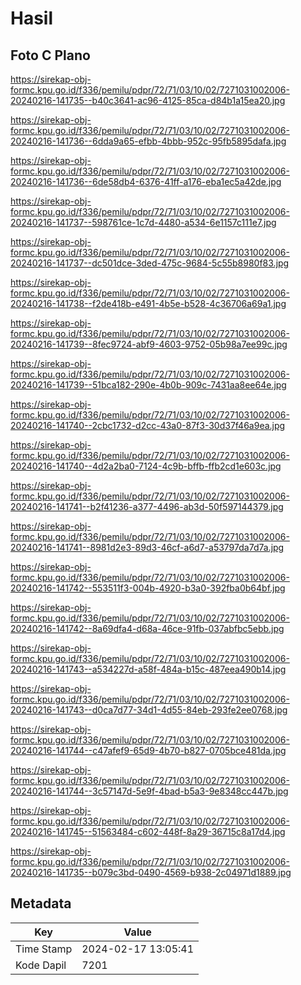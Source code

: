 # Hasil

## Foto C Plano

https://sirekap-obj-formc.kpu.go.id/f336/pemilu/pdpr/72/71/03/10/02/7271031002006-20240216-141735--b40c3641-ac96-4125-85ca-d84b1a15ea20.jpg

https://sirekap-obj-formc.kpu.go.id/f336/pemilu/pdpr/72/71/03/10/02/7271031002006-20240216-141736--6dda9a65-efbb-4bbb-952c-95fb5895dafa.jpg

https://sirekap-obj-formc.kpu.go.id/f336/pemilu/pdpr/72/71/03/10/02/7271031002006-20240216-141736--6de58db4-6376-41ff-a176-eba1ec5a42de.jpg

https://sirekap-obj-formc.kpu.go.id/f336/pemilu/pdpr/72/71/03/10/02/7271031002006-20240216-141737--598761ce-1c7d-4480-a534-6e1157c111e7.jpg

https://sirekap-obj-formc.kpu.go.id/f336/pemilu/pdpr/72/71/03/10/02/7271031002006-20240216-141737--dc501dce-3ded-475c-9684-5c55b8980f83.jpg

https://sirekap-obj-formc.kpu.go.id/f336/pemilu/pdpr/72/71/03/10/02/7271031002006-20240216-141738--f2de418b-e491-4b5e-b528-4c36706a69a1.jpg

https://sirekap-obj-formc.kpu.go.id/f336/pemilu/pdpr/72/71/03/10/02/7271031002006-20240216-141739--8fec9724-abf9-4603-9752-05b98a7ee99c.jpg

https://sirekap-obj-formc.kpu.go.id/f336/pemilu/pdpr/72/71/03/10/02/7271031002006-20240216-141739--51bca182-290e-4b0b-909c-7431aa8ee64e.jpg

https://sirekap-obj-formc.kpu.go.id/f336/pemilu/pdpr/72/71/03/10/02/7271031002006-20240216-141740--2cbc1732-d2cc-43a0-87f3-30d37f46a9ea.jpg

https://sirekap-obj-formc.kpu.go.id/f336/pemilu/pdpr/72/71/03/10/02/7271031002006-20240216-141740--4d2a2ba0-7124-4c9b-bffb-ffb2cd1e603c.jpg

https://sirekap-obj-formc.kpu.go.id/f336/pemilu/pdpr/72/71/03/10/02/7271031002006-20240216-141741--b2f41236-a377-4496-ab3d-50f597144379.jpg

https://sirekap-obj-formc.kpu.go.id/f336/pemilu/pdpr/72/71/03/10/02/7271031002006-20240216-141741--8981d2e3-89d3-46cf-a6d7-a53797da7d7a.jpg

https://sirekap-obj-formc.kpu.go.id/f336/pemilu/pdpr/72/71/03/10/02/7271031002006-20240216-141742--553511f3-004b-4920-b3a0-392fba0b64bf.jpg

https://sirekap-obj-formc.kpu.go.id/f336/pemilu/pdpr/72/71/03/10/02/7271031002006-20240216-141742--8a69dfa4-d68a-46ce-91fb-037abfbc5ebb.jpg

https://sirekap-obj-formc.kpu.go.id/f336/pemilu/pdpr/72/71/03/10/02/7271031002006-20240216-141743--a534227d-a58f-484a-b15c-487eea490b14.jpg

https://sirekap-obj-formc.kpu.go.id/f336/pemilu/pdpr/72/71/03/10/02/7271031002006-20240216-141743--d0ca7d77-34d1-4d55-84eb-293fe2ee0768.jpg

https://sirekap-obj-formc.kpu.go.id/f336/pemilu/pdpr/72/71/03/10/02/7271031002006-20240216-141744--c47afef9-65d9-4b70-b827-0705bce481da.jpg

https://sirekap-obj-formc.kpu.go.id/f336/pemilu/pdpr/72/71/03/10/02/7271031002006-20240216-141744--3c57147d-5e9f-4bad-b5a3-9e8348cc447b.jpg

https://sirekap-obj-formc.kpu.go.id/f336/pemilu/pdpr/72/71/03/10/02/7271031002006-20240216-141745--51563484-c602-448f-8a29-36715c8a17d4.jpg

https://sirekap-obj-formc.kpu.go.id/f336/pemilu/pdpr/72/71/03/10/02/7271031002006-20240216-141735--b079c3bd-0490-4569-b938-2c04971d1889.jpg


## Metadata

| Key        | Value               |
| ---------- | ------------------- |
| Time Stamp | 2024-02-17 13:05:41 |
| Kode Dapil | 7201                |



